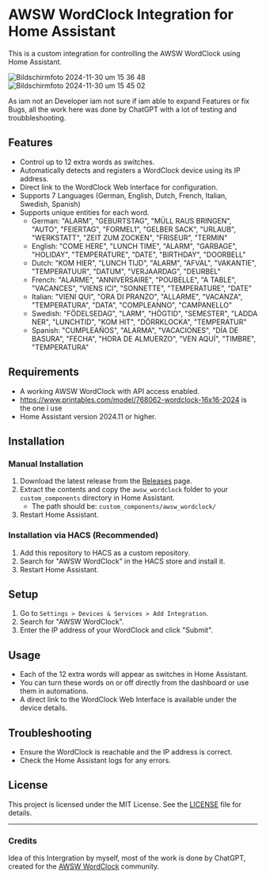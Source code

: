 
# AWSW WordClock Integration for Home Assistant

This is a custom integration for controlling the AWSW WordClock using Home Assistant.

![Bildschirmfoto 2024-11-30 um 15 36 48](https://github.com/user-attachments/assets/9bc1ace4-eee2-4e9e-99b6-e08400a31fa1)
![Bildschirmfoto 2024-11-30 um 15 45 02](https://github.com/user-attachments/assets/0dac0164-196d-40bb-881a-427a641b7176)

As iam not an Developer iam not sure if iam able to expand Features or fix Bugs, all the work here was done by ChatGPT with a lot of
testing and troubbleshooting.


## Features
- Control up to 12 extra words as switches.
- Automatically detects and registers a WordClock device using its IP address.
- Direct link to the WordClock Web Interface for configuration.
- Supports 7 Languages (German, English, Dutch, French, Italian, Swedish, Spanish)
- Supports unique entities for each word.
  - German: "ALARM", "GEBURTSTAG", "MÜLL RAUS BRINGEN", "AUTO", "FEIERTAG", "FORMEL1", "GELBER SACK", "URLAUB", "WERKSTATT", "ZEIT ZUM ZOCKEN", "FRISEUR", "TERMIN"
  - English: "COME HERE", "LUNCH TIME", "ALARM", "GARBAGE", "HOLIDAY", "TEMPERATURE", "DATE", "BIRTHDAY", "DOORBELL"
  - Dutch: "KOM HIER", "LUNCH TIJD", "ALARM", "AFVAL", "VAKANTIE", "TEMPERATUUR", "DATUM", "VERJAARDAG", "DEURBEL"
  - French: "ALARME", "ANNIVERSAIRE", "POUBELLE", "A TABLE", "VACANCES", "VIENS ICI", "SONNETTE", "TEMPERATURE", "DATE"
  - Italian: "VIENI QUI", "ORA DI PRANZO", "ALLARME", "VACANZA", "TEMPERATURA", "DATA", "COMPLEANNO", "CAMPANELLO"
  - Swedish: "FÖDELSEDAG", "LARM", "HÖGTID", "SEMESTER", "LADDA NER", "LUNCHTID", "KOM HIT", "DÖRRKLOCKA", "TEMPERATUR"
  - Spanish: "CUMPLEAÑOS", "ALARMA", "VACACIONES", "DÍA DE BASURA", "FECHA", "HORA DE ALMUERZO", "VEN AQUÍ", "TIMBRE", "TEMPERATURA"

## Requirements
- A working AWSW WordClock with API access enabled.
- https://www.printables.com/model/768062-wordclock-16x16-2024 is the one i use
- Home Assistant version 2024.11 or higher.

## Installation

### Manual Installation
1. Download the latest release from the [Releases](https://github.com/bluenazgul/HA_AWSW_Wordclock/releases) page.
2. Extract the contents and copy the `awsw_wordclock` folder to your `custom_components` directory in Home Assistant.
   - The path should be: `custom_components/awsw_wordclock/`
3. Restart Home Assistant.

### Installation via HACS (Recommended)
1. Add this repository to HACS as a custom repository.
2. Search for "AWSW WordClock" in the HACS store and install it.
3. Restart Home Assistant.

## Setup
1. Go to `Settings > Devices & Services > Add Integration`.
2. Search for "AWSW WordClock".
3. Enter the IP address of your WordClock and click "Submit".

## Usage
- Each of the 12 extra words will appear as switches in Home Assistant.
- You can turn these words on or off directly from the dashboard or use them in automations.
- A direct link to the WordClock Web Interface is available under the device details.

## Troubleshooting
- Ensure the WordClock is reachable and the IP address is correct.
- Check the Home Assistant logs for any errors.

## License
This project is licensed under the MIT License. See the [LICENSE](LICENSE) file for details.

---

### Credits
Idea of this Intergration by myself, most of the work is done by ChatGPT, created for the [AWSW WordClock](https://www.printables.com/model/768062-wordclock-16x16-2024/) community.
